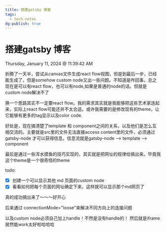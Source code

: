```yaml
---
title: 搭建gatsby 博客
tags:
  - tech-notes
dg-publish: true
---
```


# 搭建gatsby 博客

Thursday, January 11, 2024 @ 11:39:42 AM

折腾了一天半，尝试从canvas文件生成react flow视图，但是到最后一步，已经能生成了，但是somehow custom node又出一些问题。不知道是咋回事。总之现在是可以有react flow，也可以有node,如果是普通的node的话。但就是custom node解决不了

换一个思路其实不一定要react flow。我的需求其实就是我能够把这些艺术家连起来，实际上react flow可能还并不太合适。或许我需要的是修改现有的theme，让它能够有更多的tag显示以及color code.

好处是，现在搞清楚了template 和 component之间的关系，以及他们是怎么互相交流的。主要就是src里的文件无法直接access content里的文件，必须通过gatsby-node 才可以获得信息。信息流就是gatsby-node --> template --> component

最后是通过一些浑水摸鱼的技巧实现的，其实就是把网址的规律给搞出来。毕竟我这个theme是一个很奇怪的theme

todo:
- [x]   创建一个可以显示其他 md 页面的custom node
- [x]   看看如何把每个页面的网址确定下来，这样就可以显示那个md网页了

真的成功搞出来了～～～好开心

后来通过 connectionMode="loose"来解决不同方向上的连接问题

以及custom node必须自己加上handle！不然是没有handle的！
然后就是iframe居然能work太好啦哈哈哈

